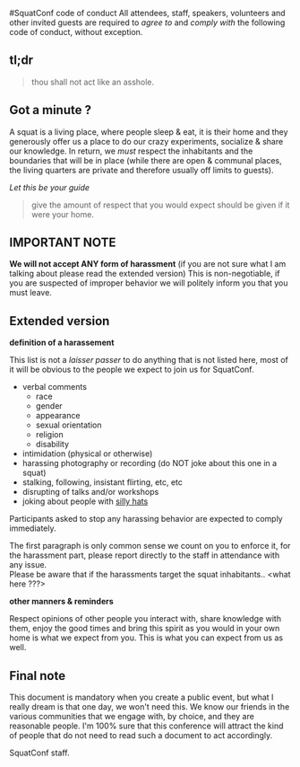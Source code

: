 #SquatConf code of conduct
All attendees, staff, speakers, volunteers and other invited guests are required to _agree to_ and _comply with_ the following code of conduct, without exception.

## tl;dr

> thou shall not act like an asshole. 

## Got a minute ?
A squat is a living place, where people sleep & eat, it is their home and they generously offer us a place to do our crazy experiments, socialize & share our knowledge. In return, we _must_ respect the inhabitants and the boundaries that will be in place (while there are open & communal places, the living quarters are private and therefore usually off limits to guests).

_Let this be your guide_
> give the amount of respect that you would expect should be given if it were your home.

## IMPORTANT NOTE
**We will not accept ANY form of harassment**
(if you are not sure what I am talking about please read the extended version)
This is non-negotiable, if you are suspected of improper behavior we will politely inform you that you must leave.

## Extended version

**definition of a harassement**

This list is not a *laisser passer* to do anything that is not listed here, most of it will be obvious to the people we expect to join us for SquatConf.  

- verbal comments 
	- race
	- gender
	- appearance
	- sexual orientation
	- religion
	- disability
- intimidation (physical or otherwise)
- harassing photography or recording (do NOT joke about this one in a squat)
- stalking, following, insistant flirting, etc, etc
- disrupting of talks and/or workshops
- joking about people with [silly hats](http://media.tumblr.com/tumblr_lbw3wd1K9Y1qbj9bf.gif)

Participants asked to stop any harassing behavior are expected to comply immediately.

The first paragraph is only common sense we count on you to enforce it, for the harassment part, please report directly to the staff in attendance with any issue.  
Please be aware that if the harassments target the squat inhabitants.. <what here ???>

**other manners & reminders**

Respect opinions of other people you interact with, share knowledge with them, enjoy the good times and bring this spirit as you would in your own home is what we expect from you. This is what you can expect from us as well.

## Final note

This document is mandatory when you create a public event, but what I really dream is that one day, we won't need this. We know our friends in the various communities that we engage with, by choice, and they are reasonable people. I'm 100% sure that this conference will attract the kind of people that do not need to read such a document to act accordingly.

SquatConf staff.
